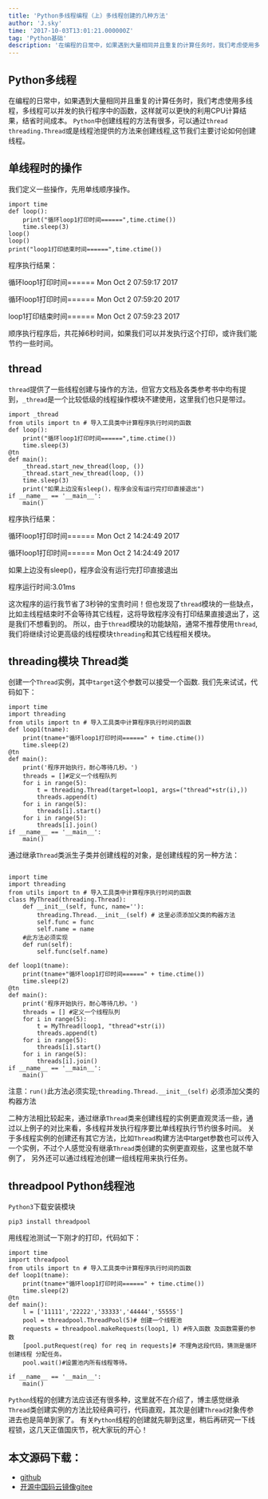 ```yaml
---
title: 'Python多线程编程（上）多线程创建的几种方法'
author: 'J.sky'
time: '2017-10-03T13:01:21.000000Z'
tag: 'Python基础'
description: '在编程的日常中，如果遇到大量相同并且重复的计算任务时，我们考虑使用多线程，多线程可以并发的执行程序中的函数，这样就可以更快的利用CPU计算结果，结省时间成本。'
---
```


## Python多线程
在编程的日常中，如果遇到大量相同并且重复的计算任务时，我们考虑使用多线程，多线程可以并发的执行程序中的函数，这样就可以更快的利用CPU计算结果，结省时间成本。
`Python`中创建线程的方法有很多，可以通过`thread threading.Thread`或是线程池提供的方法来创建线程,这节我们主要讨论如何创建线程。

## 单线程时的操作

我们定义一些操作，先用单线顺序操作。


<pre><code class="python">import time
def loop():
    print("循环loop1打印时间======",time.ctime())
    time.sleep(3)   
loop()
loop()
print("loop1打印结束时间======",time.ctime())
</code></pre>

程序执行结果：

循环loop1打印时间====== Mon Oct  2 07:59:17 2017

循环loop1打印时间====== Mon Oct  2 07:59:20 2017

loop1打印结束时间====== Mon Oct  2 07:59:23 2017

顺序执行程序后，共花掉6秒时间，如果我们可以并发执行这个打印，或许我们能节约一些时间。

## thread

`thread`提供了一些线程创建与操作的方法，但官方文档及各类参考书中均有提到，`_thread`是一个比较低级的线程操作模块不建使用，这里我们也只是带过。

<pre><code class="python">import _thread
from utils import tn # 导入工具类中计算程序执行时间的函数
def loop():
    print("循环loop1打印时间======",time.ctime())
    time.sleep(3)  
@tn
def main():
    _thread.start_new_thread(loop, ())
    _thread.start_new_thread(loop, ())
    time.sleep(3)
    print("如果上边没有sleep()，程序会没有运行完打印直接退出")
if __name__ == '__main__':
    main()
</code></pre>

程序执行结果：

循环loop1打印时间====== Mon Oct  2 14:24:49 2017

循环loop1打印时间====== Mon Oct  2 14:24:49 2017

如果上边没有sleep()，程序会没有运行完打印直接退出

程序运行时间:3.01ms

这次程序的运行我节省了3秒钟的宝贵时间！但也发现了`thread`模块的一些缺点，比如主线程结束时不会等待其它线程，这将导致程序没有打印结果直接退出了，这是我们不想看到的。
所以，由于`thread`模块的功能缺陷，通常不推荐使用`thread`,我们将继续讨论更高级的线程模块`threading`和其它线程相关模块。


## threading模块 Thread类

创建一个`Thread`实例，其中`target`这个参数可以接受一个函数.
我们先来试试，代码如下：

<pre><code class="python">import time
import threading
from utils import tn # 导入工具类中计算程序执行时间的函数
def loop1(tname):
    print(tname+"循环loop1打印时间======" + time.ctime())
    time.sleep(2)
@tn
def main():
    print('程序开始执行，耐心等待几秒。')
    threads = []#定义一个线程队列
    for i in range(5):
        t = threading.Thread(target=loop1, args=("thread"+str(i),))
        threads.append(t)
    for i in range(5):
        threads[i].start()
    for i in range(5):
        threads[i].join()
if __name__ == '__main__':
    main()
</code></pre>

通过继承`Thread`类派生子类并创建线程的对象，是创建线程的另一种方法：

<pre><code class="python">
import time
import threading
from utils import tn # 导入工具类中计算程序执行时间的函数
class MyThread(threading.Thread):
    def __init__(self, func, name=''):
        threading.Thread.__init__(self) # 这里必须添加父类的构器方法
        self.func = func
        self.name = name
    #此方法必须实现
    def run(self):
        self.func(self.name)

def loop1(tname):
    print(tname+"循环loop1打印时间======" + time.ctime())
    time.sleep(2)
@tn
def main():
    print('程序开始执行，耐心等待几秒。')
    threads = [] #定义一个线程队列
    for i in range(5):
        t = MyThread(loop1, "thread"+str(i))
        threads.append(t)
    for i in range(5):
        threads[i].start()
    for i in range(5):
        threads[i].join()
if __name__ == '__main__':
    main()
</code></pre>

注意：`run()`此方法必须实现;`threading.Thread.__init__(self)` 必须添加父类的构器方法

二种方法相比较起来，通过继承`Thread`类来创建线程的实例更直观灵活一些，通过以上例子的对比来看，多线程并发执行程序要比单线程执行节约很多时间。
关于多线程实例的创建还有其它方法，比如`Thread`构建方法中target参数也可以传入一个实例，不过个人感觉没有继承`Thread`类创建的实例更直观些，这里也就不举例了，
另外还可以通过线程池创建一组线程用来执行任务。

## threadpool Python线程池

`Python3`下载安装模块

    pip3 install threadpool

用线程池测试一下刚才的打印，代码如下：

<pre><code class="python">import time
import threadpool
from utils import tn # 导入工具类中计算程序执行时间的函数
def loop1(tname):
    print(tname+"循环loop1打印时间======" + time.ctime())
    time.sleep(2)
@tn
def main():
    l = ['11111','22222','33333','44444','55555']
    pool = threadpool.ThreadPool(5)# 创建一个线程池
    requests = threadpool.makeRequests(loop1, l) #传入函数 及函数需要的参数
    [pool.putRequest(req) for req in requests]# 不理角这段代码，猜测是循环创建线程 分配任务。
    pool.wait()#设置池内所有线程等待。

if __name__ == '__main__':
    main()
</code></pre>


`Python`线程的创建方法应该还有很多种，这里就不在介绍了，博主感觉继承`Thread`类创建实例的方法比较经典可行，代码直观，其次是创建`Thread`对象传参进去也是简单到家了。
有关`Python`线程的创建就先聊到这里，稍后再研究一下线程锁，这几天正值国庆节，祝大家玩的开心！

## 本文源码下载：

+ [github](https://github.com/bosichong/17python.com/tree/master/thread)
+ [开源中国码云镜像gitee](https://gitee.com/J_Sky/17python.com/tree/master/thread)